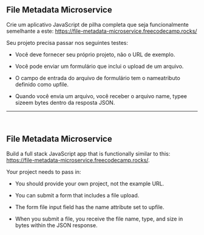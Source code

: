 ## File Metadata Microservice

Crie um aplicativo JavaScript de pilha completa que seja funcionalmente semelhante a este: https://file-metadata-microservice.freecodecamp.rocks/

Seu projeto precisa passar nos seguintes testes:

  - Você deve fornecer seu próprio projeto, não o URL de exemplo.

  - Você pode enviar um formulário que inclui o upload de um arquivo.

  - O campo de entrada do arquivo de formulário tem o nameatributo definido como upfile.

  - Quando você envia um arquivo, você receber o arquivo name, typee sizeem bytes dentro da resposta JSON.

<hr>
<br>

## File Metadata Microservice

Build a full stack JavaScript app that is functionally similar to this: https://file-metadata-microservice.freecodecamp.rocks/.


Your project needs to pass in:

  - You should provide your own project, not the example URL.

  - You can submit a form that includes a file upload.

  - The form file input field has the name attribute set to upfile.

  - When you submit a file, you receive the file name, type, and size in bytes within the JSON response.